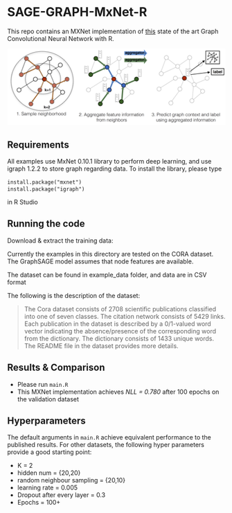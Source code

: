# SAGE-GRAPH-MxNet-R

This repo contains an MXNet implementation of [this](https://arxiv.org/pdf/1706.02216.pdf) state of the art Graph Convolutional Neural Network with R.

![](./docs/sample_and_agg.png)
## Requirements
All examples use MxNet 0.10.1 library to perform deep learning, 
and use igraph 1.2.2 to store graph regarding data. To install the library, please type 
```
install.package("mxnet") 
install.package("igraph")
```
in R Studio

## Running the code
Download & extract the training data:

Currently the examples in this directory are tested on the CORA dataset. The GraphSAGE model assumes that node
features are available.

The dataset can be found in example_data folder, and data are in CSV format

The following is the description of the dataset:
> The Cora dataset consists of 2708 scientific publications classified into one of seven classes.
> The citation network consists of 5429 links. Each publication in the dataset is described by a
> 0/1-valued word vector indicating the absence/presence of the corresponding word from the dictionary.
> The dictionary consists of 1433 unique words. The README file in the dataset provides more details.
## Results & Comparison
- Please run `main.R`
- This MXNet implementation achieves *NLL = 0.780* after 100 epochs on the validation dataset

## Hyperparameters

The default arguments in `main.R` achieve equivalent performance to the published results. For other datasets, the following hyper parameters provide a good starting point:
- K = 2
- hidden num  = {20,20}
- random neighbour sampling = {20,10}
- learning rate = 0.005
- Dropout after every layer =  0.3
- Epochs = 100+
